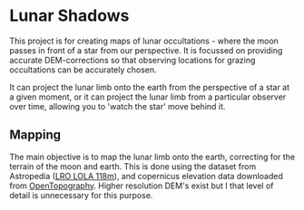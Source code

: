 # Lunar Shadows

This project is for creating maps of lunar occultations - where the moon passes in front of a star from our perspective. It is focussed on providing accurate DEM-corrections so that observing locations for
grazing occultations can be accurately chosen.

It can project the lunar limb onto the earth from the perspective of a star at a given moment, or it can project the lunar limb from a particular observer over time, allowing you to 'watch the star' move behind it.

## Mapping
The main objective is to map the lunar limb onto the earth, correcting for the terrain of the moon and earth. This is done using the dataset from Astropedia ([LRO LOLA 118m](https://astrogeology.usgs.gov/search/map/moon_lro_lola_dem_118m)), and copernicus elevation data downloaded from [OpenTopography](https://portal.opentopography.org/raster?opentopoID=OTSDEM.032021.4326.1). Higher resolution DEM's exist but I that level of detail is unnecessary for this purpose.
